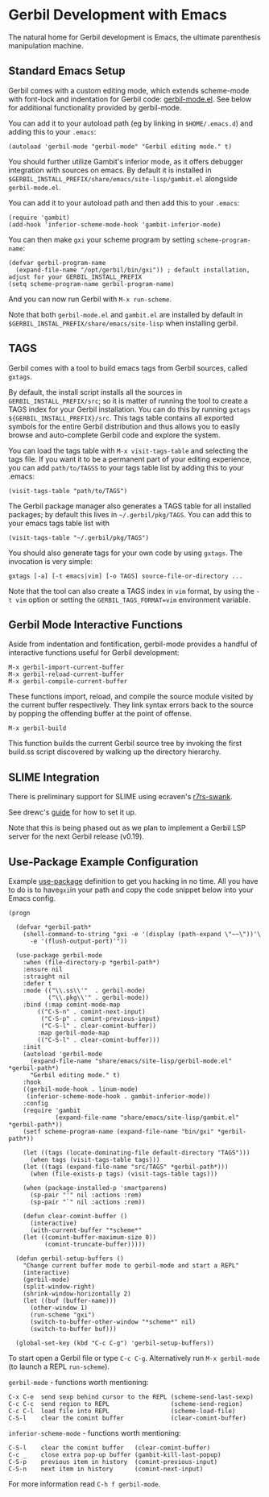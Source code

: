 # Gerbil Development with Emacs

The natural home for Gerbil development is Emacs, the ultimate parenthesis manipulation machine.

## Standard Emacs Setup
Gerbil comes with a custom editing mode, which extends scheme-mode with font-lock and indentation for Gerbil code: [gerbil-mode.el](https://github.com/mighty-gerbils/gerbil/blob/master/etc/gerbil-mode.el).
See below for additional functionality provided by gerbil-mode.

You can add it to your autoload path (eg by linking in `$HOME/.emacs.d`) and adding this to your `.emacs`:
```
(autoload 'gerbil-mode "gerbil-mode" "Gerbil editing mode." t)
```

You should further utilize Gambit's inferior mode, as it offers debugger integration with sources on emacs. By default it is installed in `$GERBIL_INSTALL_PREFIX/share/emacs/site-lisp/gambit.el` alongside `gerbil-mode.el`.


You can add it to your autoload path and then add this to your `.emacs`:
```
(require 'gambit)
(add-hook 'inferior-scheme-mode-hook 'gambit-inferior-mode)
```

You can then make `gxi` your scheme program by setting `scheme-program-name`:
```
(defvar gerbil-program-name
  (expand-file-name "/opt/gerbil/bin/gxi")) ; default installation, adjust for your GERBIL_INSTALL_PREFIX
(setq scheme-program-name gerbil-program-name)
```

And you can now run Gerbil with `M-x run-scheme`.

Note that both `gerbil-mode.el` and `gambit.el` are installed by
default in `$GERBIL_INSTAL_PREFIX/share/emacs/site-lisp` when installing gerbil.

## TAGS

Gerbil comes with a tool to build emacs tags from Gerbil sources, called `gxtags`.

By default, the install script installs all the sources in
`GERBIL_INSTALL_PREFIX/src`; so it is matter of running the tool to create a
TAGS index for your Gerbil installation.  You can do this by running
`gxtags ${GERBIL_INSTALL_PREFIX}/src`.  This tags table contains all exported
symbols for the entire Gerbil distribution and thus allows you to easily
browse and auto-complete Gerbil code and explore the system.

You can load the tags table with `M-x visit-tags-table` and selecting the tags file.
If you want it to be a permanent part of your editing experience, you can add
`path/to/TAGSS` to your tags table list by adding this to your .emacs:
```
(visit-tags-table "path/to/TAGS")
```

The Gerbil package manager also generates a TAGS table for all installed packages;
by default this lives in `~/.gerbil/pkg/TAGS`. You can add this to your emacs tags
table list with
```
(visit-tags-table "~/.gerbil/pkg/TAGS")
```

You should also generate tags for your own code by using `gxtags`. The invocation
is very simple:
```
gxtags [-a] [-t emacs|vim] [-o TAGS] source-file-or-directory ...
```

Note that the tool can also create a TAGS index in `vim` format, by
using the `-t vim` option or setting the `GERBIL_TAGS_FORMAT=vim`
environment variable.

## Gerbil Mode Interactive Functions

Aside from indentation and fontification, gerbil-mode provides a handful of
interactive functions useful for Gerbil development:

```
M-x gerbil-import-current-buffer
M-x gerbil-reload-current-buffer
M-x gerbil-compile-current-buffer
```

These functions import, reload, and compile the source module visited by
the current buffer respectively. They link syntax errors back to the source
by popping the offending buffer at the point of offense.

```
M-x gerbil-build
```

This function builds the current Gerbil source tree by invoking the first
build.ss script discovered by walking up the directory hierarchy.

## SLIME Integration

There is preliminary support for SLIME using ecraven's [r7rs-swank](https://github.com/ecraven/r7rs-swank).

See drewc's [guide](https://gist.github.com/drewc/5f260537b7914a2b999c8a539fb48098) for how to set it up.

Note that this is being phased out as we plan to implement a Gerbil
LSP server for the next Gerbil release (v0.19).

## Use-Package Example Configuration

Example [use-package](https://github.com/jwiegley/use-package)
definition to get you hacking in no time. All you have to do is to
have`gxi`in your path and copy the code snippet below into your Emacs
config.

``` elisp
(progn
  
  (defvar *gerbil-path*
    (shell-command-to-string "gxi -e '(display (path-expand \"~~\"))'\
      -e '(flush-output-port)'"))

  (use-package gerbil-mode
    :when (file-directory-p *gerbil-path*)
    :ensure nil
    :straight nil
    :defer t
    :mode (("\\.ss\\'"  . gerbil-mode)
           ("\\.pkg\\'" . gerbil-mode))
    :bind (:map comint-mode-map
		(("C-S-n" . comint-next-input)
		 ("C-S-p" . comint-previous-input)
		 ("C-S-l" . clear-comint-buffer))
		:map gerbil-mode-map
		(("C-S-l" . clear-comint-buffer)))
    :init
    (autoload 'gerbil-mode
      (expand-file-name "share/emacs/site-lisp/gerbil-mode.el" *gerbil-path*)
      "Gerbil editing mode." t)
    :hook
    ((gerbil-mode-hook . linum-mode)
     (inferior-scheme-mode-hook . gambit-inferior-mode))
    :config
    (require 'gambit
             (expand-file-name "share/emacs/site-lisp/gambit.el" *gerbil-path*))
    (setf scheme-program-name (expand-file-name "bin/gxi" *gerbil-path*))

    (let ((tags (locate-dominating-file default-directory "TAGS")))
      (when tags (visit-tags-table tags)))
    (let ((tags (expand-file-name "src/TAGS" *gerbil-path*)))
      (when (file-exists-p tags) (visit-tags-table tags)))

    (when (package-installed-p 'smartparens)
      (sp-pair "'" nil :actions :rem)
      (sp-pair "`" nil :actions :rem))

    (defun clear-comint-buffer ()
      (interactive)
      (with-current-buffer "*scheme*"
	(let ((comint-buffer-maximum-size 0))
          (comint-truncate-buffer)))))

  (defun gerbil-setup-buffers ()
    "Change current buffer mode to gerbil-mode and start a REPL"
    (interactive)
    (gerbil-mode)
    (split-window-right)
    (shrink-window-horizontally 2)
    (let ((buf (buffer-name)))
      (other-window 1)
      (run-scheme "gxi")
      (switch-to-buffer-other-window "*scheme*" nil)
      (switch-to-buffer buf)))

  (global-set-key (kbd "C-c C-g") 'gerbil-setup-buffers))
```

To start open a Gerbil file or type `C-c C-g`. Alternatively run `M-x gerbil-mode` (to launch a REPL `run-scheme`).

`gerbil-mode` - functions worth mentioning:
```
C-x C-e  send sexp behind cursor to the REPL (scheme-send-last-sexp)
C-c C-c  send region to REPL                 (scheme-send-region)
C-c C-l  load file into REPL                 (scheme-load-file)
C-S-l    clear the comint buffer             (clear-comint-buffer)
```

`inferior-scheme-mode` - functions worth mentioning:
```
C-S-l    clear the comint buffer   (clear-comint-buffer)
C-c _    close extra pop-up buffer (gambit-kill-last-popup)
C-S-p    previous item in history  (comint-previous-input)
C-S-n    next item in history      (comint-next-input)
```

For more information read `C-h f gerbil-mode`.

